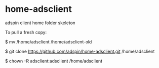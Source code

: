 home-adsclient
==============

adspin client home folder skeleton


To pull a fresh copy:

$ mv /home/adsclient /home/adsclient-old

$ git clone https://github.com/adspin/home-adsclient.git /home/adsclient

$ chown -R adsclient:adsclient /home/adsclient
